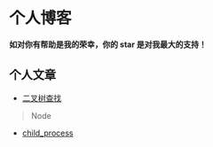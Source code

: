 
# 个人博客
**如对你有帮助是我的荣幸，你的 star 是对我最大的支持！**


## 个人文章
- [二叉树查找](https://github.com/damonCY/blog/issues/1)

> Node
- [child_process](https://github.com/damonCY/blog/issues/2)
